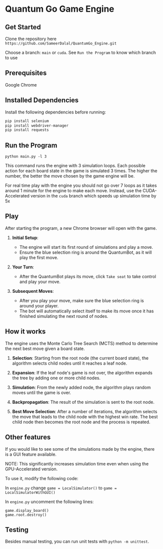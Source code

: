# Quantum Go Game Engine

## Get Started

Clone the repository here `https://github.com/SameerDalal/QuantumGo_Engine.git`

Choose a branch: `main` or `cuda`. See `Run the Program` to know which branch to use

## Prerequisites
Google Chrome

## Installed Dependencies

Install the following dependencies before running:

```bash
pip install selenium
pip install webdriver-manager
pip install requests
```

## Run the Program

`python main.py -l 3`

This command runs the engine with 3 simulation loops. Each possible action for each board state in the game is simulated 3 times. The higher the number, the better the move chosen by the game engine will be. 

For real time play with the engine you should not go over 7 loops as it takes around 1 minute for the engine to make each move. Instead, use the CUDA-Accelerated version in the `cuda` branch which speeds up simulation time by 5x

## Play

After starting the program, a new Chrome browser will open with the game.

1. **Initial Setup**:
   - The engine will start its first round of simulations and play a move.
   - Ensure the blue selection ring is around the QuantumBot, as it will play the first move.

2. **Your Turn**:
   - After the QuantumBot plays its move, click `Take seat` to take control and play your move.

3. **Subsequent Moves**:
   - After you play your move, make sure the blue selection ring is around your player.
   - The bot will automatically select itself to make its move once it has finished simulating the next round of nodes.


## How it works

The engine uses the Monte Carlo Tree Search (MCTS) method to determine the next best move given a board state. 

1. **Selection**: Starting from the root node (the current board state), the algorithm selects child nodes until it reaches a leaf node.

2. **Expansion**: If the leaf node's game is not over, the algorithm expands the tree by adding one or more child nodes.

3. **Simulation**: From the newly added node, the algorithm plays random moves until the game is over.

4. **Backpropagation**: The result of the simulation is sent to the root node. 

5. **Best Move Selection**: After a number of iterations, the algorithm selects the move that leads to the child node with the highest win rate. The best child node then becomes the root node and the process is repeated.


## Other features

If you would like to see some of the simulations made by the engine, there is a GUI feature available. 

NOTE: This significantly increases simulation time even when using the GPU-Accelerated version.

To use it, modify the following code:

In `engine.py` change `game = LocalSimulator()` to `game = LocalSimulatorWithGUI()`

In `engine.py` uncomment the following lines:
```
game.display_board()
game.root.destroy()
```

## Testing

Besides manual testing, you can run unit tests with `python -m unittest`.